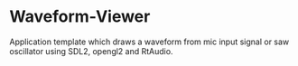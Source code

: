 # Waveform-Viewer
Application template which draws a waveform from mic input signal or saw oscillator using SDL2, opengl2 and RtAudio.
